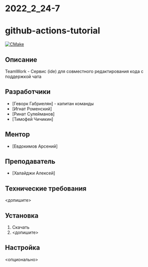 # 2022_2_24-7
# github-actions-tutorial
[![CMake](https://github.com/cpp-park-vk-education/2022_2_24-7/actions/workflows/CI.yml/badge.svg)](https://github.com/cpp-park-vk-education/2022_2_24-7/actions/workflows/CI.yml)

## Описание
TeamWork - Сервис (ide) для совместного редактирования кода с поддержкой чата

## Разработчики
- [Геворк Габриелян] - капитан команды
- [Игнат Роменский]
- [Ринат Сулейманов]
- [Тимофей Чичикин]

## Ментор
- [Евдокимов Арсений]

## Преподаватель
- [Халайджи Алексей]

## Технические требования
<допишите>

## Установка
1. Скачать
2. <допишите>

## Настройка
<опционально>
